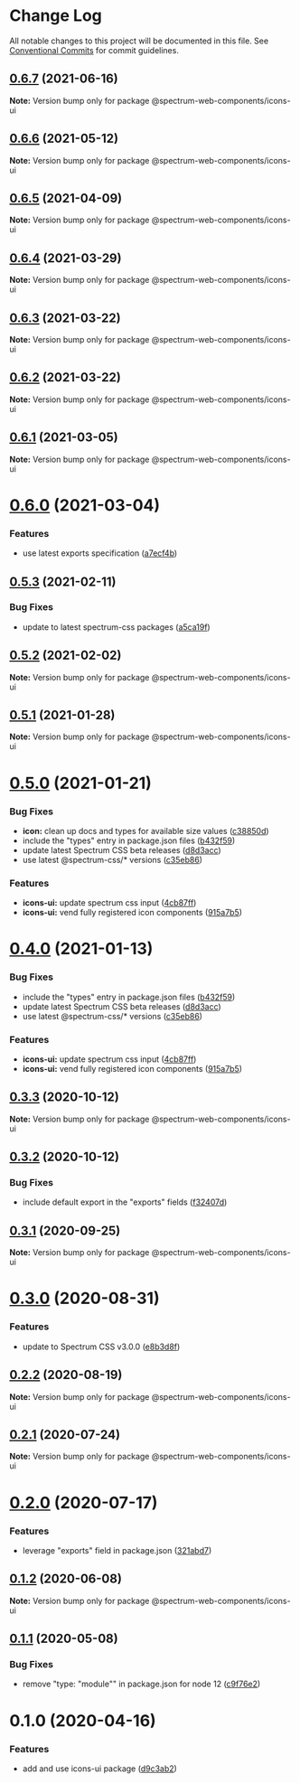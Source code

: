# Change Log

All notable changes to this project will be documented in this file.
See [Conventional Commits](https://conventionalcommits.org) for commit guidelines.

## [0.6.7](https://github.com/adobe/spectrum-web-components/compare/@spectrum-web-components/icons-ui@0.6.6...@spectrum-web-components/icons-ui@0.6.7) (2021-06-16)

**Note:** Version bump only for package @spectrum-web-components/icons-ui

## [0.6.6](https://github.com/adobe/spectrum-web-components/compare/@spectrum-web-components/icons-ui@0.6.5...@spectrum-web-components/icons-ui@0.6.6) (2021-05-12)

**Note:** Version bump only for package @spectrum-web-components/icons-ui

## [0.6.5](https://github.com/adobe/spectrum-web-components/compare/@spectrum-web-components/icons-ui@0.6.4...@spectrum-web-components/icons-ui@0.6.5) (2021-04-09)

**Note:** Version bump only for package @spectrum-web-components/icons-ui

## [0.6.4](https://github.com/adobe/spectrum-web-components/compare/@spectrum-web-components/icons-ui@0.6.3...@spectrum-web-components/icons-ui@0.6.4) (2021-03-29)

**Note:** Version bump only for package @spectrum-web-components/icons-ui

## [0.6.3](https://github.com/adobe/spectrum-web-components/compare/@spectrum-web-components/icons-ui@0.6.2...@spectrum-web-components/icons-ui@0.6.3) (2021-03-22)

**Note:** Version bump only for package @spectrum-web-components/icons-ui

## [0.6.2](https://github.com/adobe/spectrum-web-components/compare/@spectrum-web-components/icons-ui@0.6.1...@spectrum-web-components/icons-ui@0.6.2) (2021-03-22)

**Note:** Version bump only for package @spectrum-web-components/icons-ui

## [0.6.1](https://github.com/adobe/spectrum-web-components/compare/@spectrum-web-components/icons-ui@0.6.0...@spectrum-web-components/icons-ui@0.6.1) (2021-03-05)

**Note:** Version bump only for package @spectrum-web-components/icons-ui

# [0.6.0](https://github.com/adobe/spectrum-web-components/compare/@spectrum-web-components/icons-ui@0.5.3...@spectrum-web-components/icons-ui@0.6.0) (2021-03-04)

### Features

-   use latest exports specification ([a7ecf4b](https://github.com/adobe/spectrum-web-components/commit/a7ecf4b6da7996f36a8a89f62cc2384709497008))

## [0.5.3](https://github.com/adobe/spectrum-web-components/compare/@spectrum-web-components/icons-ui@0.5.2...@spectrum-web-components/icons-ui@0.5.3) (2021-02-11)

### Bug Fixes

-   update to latest spectrum-css packages ([a5ca19f](https://github.com/adobe/spectrum-web-components/commit/a5ca19f67d5b3f0951667c4441d4d977bf1e0937))

## [0.5.2](https://github.com/adobe/spectrum-web-components/compare/@spectrum-web-components/icons-ui@0.5.1...@spectrum-web-components/icons-ui@0.5.2) (2021-02-02)

**Note:** Version bump only for package @spectrum-web-components/icons-ui

## [0.5.1](https://github.com/adobe/spectrum-web-components/compare/@spectrum-web-components/icons-ui@0.5.0...@spectrum-web-components/icons-ui@0.5.1) (2021-01-28)

**Note:** Version bump only for package @spectrum-web-components/icons-ui

# [0.5.0](https://github.com/adobe/spectrum-web-components/compare/@spectrum-web-components/icons-ui@0.3.3...@spectrum-web-components/icons-ui@0.5.0) (2021-01-21)

### Bug Fixes

-   **icon:** clean up docs and types for available size values ([c38850d](https://github.com/adobe/spectrum-web-components/commit/c38850d1120a8599d8c623302bbc2c21485c99bc))
-   include the "types" entry in package.json files ([b432f59](https://github.com/adobe/spectrum-web-components/commit/b432f5982b3b79f80af12f6d0312cbe2285e608b))
-   update latest Spectrum CSS beta releases ([d8d3acc](https://github.com/adobe/spectrum-web-components/commit/d8d3acc86de31e58219db6ba2a9d045b83cbe103))
-   use latest @spectrum-css/\* versions ([c35eb86](https://github.com/adobe/spectrum-web-components/commit/c35eb86defd89a0c36b5ea186f6d40f20851b5e5))

### Features

-   **icons-ui:** update spectrum css input ([4cb87ff](https://github.com/adobe/spectrum-web-components/commit/4cb87ff45cec625f273dd6e8ce7785b38cee448a))
-   **icons-ui:** vend fully registered icon components ([915a7b5](https://github.com/adobe/spectrum-web-components/commit/915a7b58294403943a331e40098b7947ffc87dc6))

# [0.4.0](https://github.com/adobe/spectrum-web-components/compare/@spectrum-web-components/icons-ui@0.3.3...@spectrum-web-components/icons-ui@0.4.0) (2021-01-13)

### Bug Fixes

-   include the "types" entry in package.json files ([b432f59](https://github.com/adobe/spectrum-web-components/commit/b432f5982b3b79f80af12f6d0312cbe2285e608b))
-   update latest Spectrum CSS beta releases ([d8d3acc](https://github.com/adobe/spectrum-web-components/commit/d8d3acc86de31e58219db6ba2a9d045b83cbe103))
-   use latest @spectrum-css/\* versions ([c35eb86](https://github.com/adobe/spectrum-web-components/commit/c35eb86defd89a0c36b5ea186f6d40f20851b5e5))

### Features

-   **icons-ui:** update spectrum css input ([4cb87ff](https://github.com/adobe/spectrum-web-components/commit/4cb87ff45cec625f273dd6e8ce7785b38cee448a))
-   **icons-ui:** vend fully registered icon components ([915a7b5](https://github.com/adobe/spectrum-web-components/commit/915a7b58294403943a331e40098b7947ffc87dc6))

## [0.3.3](https://github.com/adobe/spectrum-web-components/compare/@spectrum-web-components/icons-ui@0.3.2...@spectrum-web-components/icons-ui@0.3.3) (2020-10-12)

**Note:** Version bump only for package @spectrum-web-components/icons-ui

## [0.3.2](https://github.com/adobe/spectrum-web-components/compare/@spectrum-web-components/icons-ui@0.3.1...@spectrum-web-components/icons-ui@0.3.2) (2020-10-12)

### Bug Fixes

-   include default export in the "exports" fields ([f32407d](https://github.com/adobe/spectrum-web-components/commit/f32407d7bbfd18e72c35b6f27740549e79957858))

## [0.3.1](https://github.com/adobe/spectrum-web-components/compare/@spectrum-web-components/icons-ui@0.3.0...@spectrum-web-components/icons-ui@0.3.1) (2020-09-25)

**Note:** Version bump only for package @spectrum-web-components/icons-ui

# [0.3.0](https://github.com/adobe/spectrum-web-components/compare/@spectrum-web-components/icons-ui@0.2.2...@spectrum-web-components/icons-ui@0.3.0) (2020-08-31)

### Features

-   update to Spectrum CSS v3.0.0 ([e8b3d8f](https://github.com/adobe/spectrum-web-components/commit/e8b3d8f75c77c04b4d7af126b91b0f6ad2a40742))

## [0.2.2](https://github.com/adobe/spectrum-web-components/compare/@spectrum-web-components/icons-ui@0.2.1...@spectrum-web-components/icons-ui@0.2.2) (2020-08-19)

**Note:** Version bump only for package @spectrum-web-components/icons-ui

## [0.2.1](https://github.com/adobe/spectrum-web-components/compare/@spectrum-web-components/icons-ui@0.2.0...@spectrum-web-components/icons-ui@0.2.1) (2020-07-24)

**Note:** Version bump only for package @spectrum-web-components/icons-ui

# [0.2.0](https://github.com/adobe/spectrum-web-components/compare/@spectrum-web-components/icons-ui@0.1.2...@spectrum-web-components/icons-ui@0.2.0) (2020-07-17)

### Features

-   leverage "exports" field in package.json ([321abd7](https://github.com/adobe/spectrum-web-components/commit/321abd7b7e78ccd9157cff75a1fa3dbd06e81f79))

## [0.1.2](https://github.com/adobe/spectrum-web-components/compare/@spectrum-web-components/icons-ui@0.1.1...@spectrum-web-components/icons-ui@0.1.2) (2020-06-08)

**Note:** Version bump only for package @spectrum-web-components/icons-ui

## [0.1.1](https://github.com/adobe/spectrum-web-components/compare/@spectrum-web-components/icons-ui@0.1.0...@spectrum-web-components/icons-ui@0.1.1) (2020-05-08)

### Bug Fixes

-   remove "type: "module"" in package.json for node 12 ([c9f76e2](https://github.com/adobe/spectrum-web-components/commit/c9f76e21e24bb844466158fe96512ab19c37c5a9))

# 0.1.0 (2020-04-16)

### Features

-   add and use icons-ui package ([d9c3ab2](https://github.com/adobe/spectrum-web-components/commit/d9c3ab212b4f756334e857fc513ccbf0a4dff9cc))
